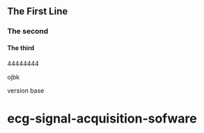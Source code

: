 ## The First Line

### The second

#### The third

44444444


ojbk

version base
# ecg-signal-acquisition-sofware
